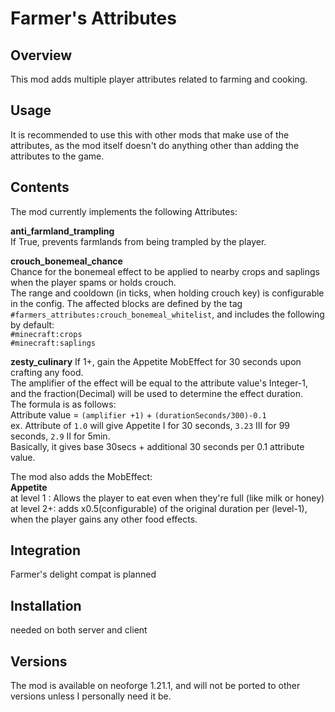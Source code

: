 # Farmer's Attributes

## Overview
This mod adds multiple player attributes related to farming and cooking.

## Usage
It is recommended to use this with other mods that make use of the attributes, as the mod itself doesn't do anything other than adding the attributes to the game.

## Contents
The mod currently implements the following Attributes:

**anti_farmland_trampling**  
If True, prevents farmlands from being trampled by the player.  

**crouch_bonemeal_chance**  
Chance for the bonemeal effect to be applied to nearby crops and saplings when the player spams or holds crouch.  
The range and cooldown (in ticks, when holding crouch key) is configurable in the config.
The affected blocks are defined by the tag `#farmers_attributes:crouch_bonemeal_whitelist`, and includes the following by default:  
`#minecraft:crops`  
`#minecraft:saplings`

**zesty_culinary**
If 1+, gain the Appetite MobEffect for 30 seconds upon crafting any food.  
The amplifier of the effect will be equal to the attribute value's Integer-1, and the fraction(Decimal) will be used to determine the effect duration.  
The formula is as follows:  
Attribute value = `(amplifier +1)` + `(durationSeconds/300)-0.1`  
ex. Attribute of `1.0` will give Appetite I for 30 seconds, `3.23` III for 99 seconds, `2.9` II for 5min.  
Basically, it gives base 30secs + additional 30 seconds per 0.1 attribute value. 

The mod also adds the MobEffect:  
**Appetite**  
at level 1 : Allows the player to eat even when they're full (like milk or honey)  
at level 2+: adds x0.5(configurable) of the original duration per (level-1), when the player gains any other food effects.   

## Integration
Farmer's delight compat is planned

## Installation
needed on both server and client

## Versions
The mod is available on neoforge 1.21.1, and will not be ported to other versions unless I personally need it be.
